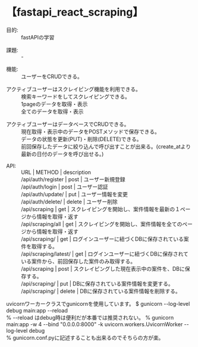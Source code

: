 # 【fastapi_react_scraping】
<dl>
    <dt>目的: </dt> 
    <dd>fastAPIの学習</dd>
</dl>
<dl>
    <dt>課題: </dt> 
    <dd>-</dd>
</dl>
<dl>
    <dt>機能: </dt>
    <dd>ユーザーをCRUDできる。</dd>
    <dl>
        <dt>アクティブユーザーはスクレイピング機能を利用できる。</dt>
        <dd>検索キーワードをしてスクレイピングできる。</dd>
        <dd>1pageのデータを取得・表示</dd>
        <dd>全てのデータを取得・表示</dd>
    </dl>
    <dl>
        <dt>アクティブユーザーはデータベースでCRUDできる。</dt>
        <dd>現在取得・表示中のデータをPOSTメソッドで保存できる。</dd>
        <dd>データの状態を更新(PUT)・削除(DELETE)できる。</dd>
        <dd>前回保存したデータに絞り込んで呼び出すことが出来る。(create_atより最新の日付のデータを呼び出せる。)</dd>
    </dl>
</dl>
<dl>
    <dt>API:</dt>
    <dd> URL | METHOD | description </dd>
    <dd> /api/auth/register | post | ユーザー新規登録</dd>
    <dd> /api/auth/login | post | ユーザー認証</dd>
    <dd> /api/auth/update/<int: user_id> | put | ユーザー情報を変更</dd>
    <dd> /api/auth/delete/<int: user_id> | delete | ユーザー削除</dd>
    <dd> /api/scraping | get | スクレイピングを開始し、案件情報を最新の１ページから情報を取得・返す</dd>
    <dd> /api/scraping/all | get | スクレイピングを開始し、案件情報を全てのページから情報を取得・返す</dd>
    <dd> /api/scraping/<int: user_id> | get | ログインユーザーに紐づくDBに保存されている案件を取得する。</dd>
    <dd> /api/scraping/latest/<int: user_id> | get | ログインユーザーに紐づくDBに保存されている案件から、前回保存した案件のみ取得する。</dd>
    <dd> /api/scraping | post | スクレイピングした現在表示中の案件を、DBに保存する。</dd>
    <dd> /api/scraping/<int: product_id> | put | DBに保存されている案件情報を変更する。</dd>
    <dd> /api/scraping/<int: product_id> | delete | DBに保存されている案件情報を削除する。</dd>  
</dl>

uvicornワーカークラスでgunicornを使用しています。
$ gunicorn --log-level debug main:app --reload  
% --reload はdebug時は便利だが本番では推奨されない。
% gunicorn main:app -w 4 --bind "0.0.0.0:8000" -k uvicorn.workers.UvicornWorker --log-level debug    
    % gunicorn.conf.pyに記述することも出来るのでそちらの方が楽。